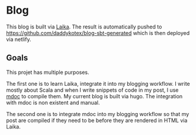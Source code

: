 # Blog

This blog is built via [Laika](https://planet42.github.io/Laika/). The result is automatically pushed to https://github.com/daddykotex/blog-sbt-generated which is then deployed via netlify.

## Goals

This projet has multiple purposes.

The first one is to learn Laika, integrate it into my blogging workflow. I write mostly about Scala and when I write snippets of code in my post, I use [mdoc](https://scalameta.org/mdoc/) to compile them. My current blog is built via hugo. The integration with mdoc is non existent and manual.

The second one is to integrate mdoc into my blogging workflow so that my post are compiled if they need to be before they are rendered in HTML via Laika.

